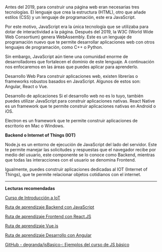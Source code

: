 Antes del 2019, para construir una página web eran necesarias tres tecnologías. El lenguaje que crea la estructura (HTML), otro que añade estilos (CSS) y un lenguaje de programación, este era JavaScript.

Por este motivo, JavaScript era la única tecnología que se utilizaba para dotar de interactividad a la página. Después del 2019, la W3C (World Wide Web Consortium) genera WebAssembly. Este es un lenguaje de programación nuevo que te permite desarrollar aplicaciones web con otros lenguajes de programación, como C++ o Python.

Sin embargo, JavaScript aún tiene una comunidad enorme de desarrolladores que fortalecen el dominio de este lenguaje. A continuación nos enfocaremos en las áreas que puedes aplicar para aprenderlo.

Desarrollo Web
Para construir aplicaciones web, existen librerías o frameworks robustos basados en JavaScript. Algunos de estos son: Angular, React o Vue.

Desarrollo de aplicaciones
Si el desarrollo web no es lo tuyo, también puedes utilizar JavaScript para construir aplicaciones nativas. React Native es un framework que te permite construir aplicaciones nativas en Android o iOS.

Electron es un framework que te permite construir aplicaciones de escritorio en Mac o Windows.

**Backend o Internet of Things (IOT)**

Node.js es un entorno de ejecución de JavaScript del lado del servidor. Este te permite manejar las solicitudes y respuestas que el navegador recibe por medio del usuario, este componente se lo conoce como Backend, mientras que todas las interacciones con el usuario se denomina Frontend.

Igualmente, puedes construir aplicaciones dedicadas al IOT (Internet of Things), que te permite relacionar objetos cotidianos con el internet.

----------------------------------------------------------------
**Lecturas recomendadas**

[Curso de Introducción a IoT](https://platzi.com/clases/iot/)

[Ruta de aprendizaje Backend con JavaScript](https://platzi.com/clases/learning-path/backend-javascript/)

[Ruta de aprendizaje Frontend con React.JS](https://platzi.com/clases/learning-path/desarrollo-react/)

[Ruta de aprendizaje Vue.js](https://platzi.com/clases/learning-path/vue/)

[Ruta de aprendizaje Desarrollo con Angular](https://platzi.com/clases/learning-path/desarrollo-angular/)

[GitHub - degranda/jsBasico-: Ejemplos del curso de JS básico](https://github.com/degranda/jsBasico)
